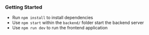 ### Getting Started

- Run `npm install` to install dependencies
- Use `npm start` within the `backend/` folder start the backend server
- Use `npm run dev` to run the frontend application
